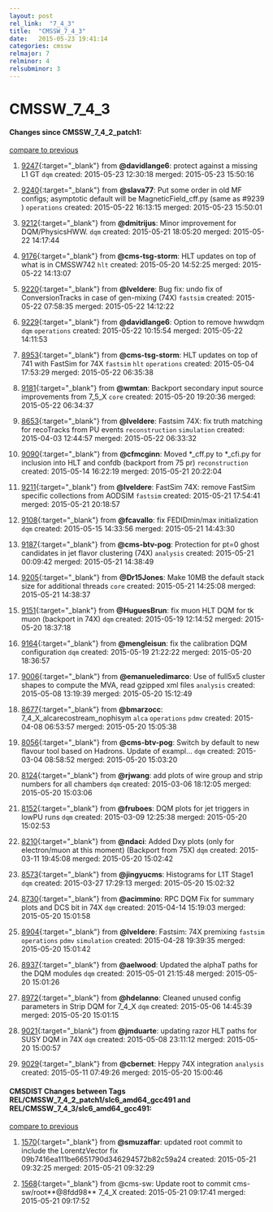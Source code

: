 ```yaml
---
layout: post
rel_link:  "7_4_3"
title:  "CMSSW_7_4_3"
date:   2015-05-23 19:41:14
categories: cmssw
relmajor: 7
relminor: 4
relsubminor: 3
---
```


# CMSSW_7_4_3
#### Changes since CMSSW_7_4_2_patch1:

[compare to previous](https://github.com/cms-sw/cmssw/compare/CMSSW_7_4_2_patch1...CMSSW_7_4_3)



1. [9247](http://github.com/cms-sw/cmssw/pull/9247){:target="_blank"}  from **@davidlange6**: protect against a missing L1 GT `dqm`  created: 2015-05-23 12:30:18 merged: 2015-05-23 15:50:16

2. [9240](http://github.com/cms-sw/cmssw/pull/9240){:target="_blank"}  from **@slava77**:  Put some order in old MF configs; asymptotic default will be MagneticField_cff.py (same as #9239 ) `operations`  created: 2015-05-22 16:13:15 merged: 2015-05-23 15:50:01

3. [9212](http://github.com/cms-sw/cmssw/pull/9212){:target="_blank"}  from **@dmitrijus**: Minor improvement for DQM/PhysicsHWW. `dqm`  created: 2015-05-21 18:05:20 merged: 2015-05-22 14:17:44

4. [9176](http://github.com/cms-sw/cmssw/pull/9176){:target="_blank"}  from **@cms-tsg-storm**: HLT updates on top of what is in CMSSW742 `hlt`  created: 2015-05-20 14:52:25 merged: 2015-05-22 14:13:07

5. [9220](http://github.com/cms-sw/cmssw/pull/9220){:target="_blank"}  from **@lveldere**: Bug fix: undo fix of ConversionTracks in case of gen-mixing (74X) `fastsim`  created: 2015-05-22 07:58:35 merged: 2015-05-22 14:12:22

6. [9229](http://github.com/cms-sw/cmssw/pull/9229){:target="_blank"}  from **@davidlange6**: Option to remove hwwdqm `dqm`  `operations`  created: 2015-05-22 10:15:54 merged: 2015-05-22 14:11:53

7. [8953](http://github.com/cms-sw/cmssw/pull/8953){:target="_blank"}  from **@cms-tsg-storm**: HLT updates on top of 741 with FastSim for 74X `fastsim`  `hlt`  `operations`  created: 2015-05-04 17:53:29 merged: 2015-05-22 06:35:38

8. [9181](http://github.com/cms-sw/cmssw/pull/9181){:target="_blank"}  from **@wmtan**: Backport secondary input source improvements from 7_5_X `core`  created: 2015-05-20 19:20:36 merged: 2015-05-22 06:34:37

9. [8653](http://github.com/cms-sw/cmssw/pull/8653){:target="_blank"}  from **@lveldere**: Fastsim 74X: fix truth matching for recoTracks from PU events `reconstruction`  `simulation`  created: 2015-04-03 12:44:57 merged: 2015-05-22 06:33:32

10. [9090](http://github.com/cms-sw/cmssw/pull/9090){:target="_blank"}  from **@cfmcginn**: Moved *_cff.py to *_cfi.py for inclusion into HLT and confdb (backport from 75 pr) `reconstruction`  created: 2015-05-14 16:22:19 merged: 2015-05-21 20:22:04

11. [9211](http://github.com/cms-sw/cmssw/pull/9211){:target="_blank"}  from **@lveldere**: FastSim 74X: remove FastSim specific collections from AODSIM  `fastsim`  created: 2015-05-21 17:54:41 merged: 2015-05-21 20:18:57

12. [9108](http://github.com/cms-sw/cmssw/pull/9108){:target="_blank"}  from **@fcavallo**: fix FEDIDmin/max initialization `dqm`  created: 2015-05-15 14:33:56 merged: 2015-05-21 14:43:30

13. [9187](http://github.com/cms-sw/cmssw/pull/9187){:target="_blank"}  from **@cms-btv-pog**: Protection for pt=0 ghost candidates in jet flavor clustering (74X) `analysis`  created: 2015-05-21 00:09:42 merged: 2015-05-21 14:38:49

14. [9205](http://github.com/cms-sw/cmssw/pull/9205){:target="_blank"}  from **@Dr15Jones**: Make 10MB the default stack size for additional threads `core`  created: 2015-05-21 14:25:08 merged: 2015-05-21 14:38:37

15. [9151](http://github.com/cms-sw/cmssw/pull/9151){:target="_blank"}  from **@HuguesBrun**: fix muon HLT DQM for tk muon (backport in 74X) `dqm`  created: 2015-05-19 12:14:52 merged: 2015-05-20 18:37:18

16. [9164](http://github.com/cms-sw/cmssw/pull/9164){:target="_blank"}  from **@mengleisun**: fix the calibration DQM configuration `dqm`  created: 2015-05-19 21:22:22 merged: 2015-05-20 18:36:57

17. [9006](http://github.com/cms-sw/cmssw/pull/9006){:target="_blank"}  from **@emanueledimarco**: Use of full5x5 cluster shapes to compute the MVA, read gzipped xml files `analysis`  created: 2015-05-08 13:19:39 merged: 2015-05-20 15:12:49

18. [8677](http://github.com/cms-sw/cmssw/pull/8677){:target="_blank"}  from **@bmarzocc**: 7_4_X_alcarecostream_nophisym `alca`  `operations`  `pdmv`  created: 2015-04-08 06:53:57 merged: 2015-05-20 15:05:38

19. [8056](http://github.com/cms-sw/cmssw/pull/8056){:target="_blank"}  from **@cms-btv-pog**: Switch by default to new flavour tool based on Hadrons. Update of exampl... `dqm`  created: 2015-03-04 08:58:52 merged: 2015-05-20 15:03:20

20. [8124](http://github.com/cms-sw/cmssw/pull/8124){:target="_blank"}  from **@rjwang**: add plots of wire group and strip numbers for all chambers `dqm`  created: 2015-03-06 18:12:05 merged: 2015-05-20 15:03:06

21. [8152](http://github.com/cms-sw/cmssw/pull/8152){:target="_blank"}  from **@fruboes**: DQM plots for jet triggers in lowPU runs `dqm`  created: 2015-03-09 12:25:38 merged: 2015-05-20 15:02:53

22. [8210](http://github.com/cms-sw/cmssw/pull/8210){:target="_blank"}  from **@ndaci**:   Added Dxy plots (only for electron/muon at this moment) (Backport from 75X) `dqm`  created: 2015-03-11 19:45:08 merged: 2015-05-20 15:02:42

23. [8573](http://github.com/cms-sw/cmssw/pull/8573){:target="_blank"}  from **@jingyucms**: Histograms for L1T Stage1 `dqm`  created: 2015-03-27 17:29:13 merged: 2015-05-20 15:02:32

24. [8730](http://github.com/cms-sw/cmssw/pull/8730){:target="_blank"}  from **@acimmino**: RPC DQM Fix for summary plots and DCS bit in 74X `dqm`  created: 2015-04-14 15:19:03 merged: 2015-05-20 15:01:58

25. [8904](http://github.com/cms-sw/cmssw/pull/8904){:target="_blank"}  from **@lveldere**: Fastsim: 74X premixing `fastsim`  `operations`  `pdmv`  `simulation`  created: 2015-04-28 19:39:35 merged: 2015-05-20 15:01:42

26. [8937](http://github.com/cms-sw/cmssw/pull/8937){:target="_blank"}  from **@aelwood**: Updated the alphaT paths for the DQM modules `dqm`  created: 2015-05-01 21:15:48 merged: 2015-05-20 15:01:26

27. [8972](http://github.com/cms-sw/cmssw/pull/8972){:target="_blank"}  from **@hdelanno**: Cleaned unused config parameters in Strip DQM for 7_4_X `dqm`  created: 2015-05-06 14:45:39 merged: 2015-05-20 15:01:15

28. [9021](http://github.com/cms-sw/cmssw/pull/9021){:target="_blank"}  from **@jmduarte**: updating razor HLT paths for SUSY DQM in 74X `dqm`  created: 2015-05-08 23:11:12 merged: 2015-05-20 15:00:57

29. [9029](http://github.com/cms-sw/cmssw/pull/9029){:target="_blank"}  from **@cbernet**: Heppy 74X integration `analysis`  created: 2015-05-11 07:49:26 merged: 2015-05-20 15:00:46

#### CMSDIST Changes between Tags REL/CMSSW_7_4_2_patch1/slc6_amd64_gcc491 and REL/CMSSW_7_4_3/slc6_amd64_gcc491:

[compare to previous](https://github.com/cms-sw/cmsdist/compare/REL/CMSSW_7_4_2_patch1/slc6_amd64_gcc491...REL/CMSSW_7_4_3/slc6_amd64_gcc491)



1. [1570](http://github.com/cms-sw/cmsdist/pull/1570){:target="_blank"}  from **@smuzaffar**: updated root commit to include the LorentzVector fix 09b7416ea111be6651790d346294572b82c59a24 created: 2015-05-21 09:32:25 merged: 2015-05-21 09:32:29

2. [1568](http://github.com/cms-sw/cmsdist/pull/1568){:target="_blank"}  from @cms-sw: Update root to commit cms-sw/root**@8fdd98** 7_4_X created: 2015-05-21 09:17:41 merged: 2015-05-21 09:17:52
